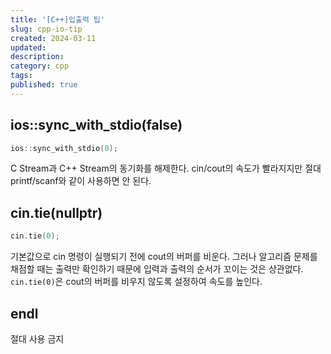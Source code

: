 ```yaml
---
title: '[C++]입출력 팁'
slug: cpp-io-tip
created: 2024-03-11
updated:
description:
category: cpp
tags:
published: true
---
```


## ios::sync_with_stdio(false)

```cpp
ios::sync_with_stdio(0);
```

C Stream과 C++ Stream의 동기화를 해제한다. cin/cout의 속도가 빨라지지만 절대 printf/scanf와 같이 사용하면 안 된다.

## cin.tie(nullptr)

```cpp
cin.tie(0);
```

기본값으로 cin 명령이 실행되기 전에 cout의 버퍼를 비운다.
그러나 알고리즘 문제를 채점할 때는 출력만 확인하기 때문에 입력과 출력의 순서가 꼬이는 것은 상관없다.
`cin.tie(0)`은 cout의 버퍼를 비우지 않도록 설정하여 속도를 높인다.

## endl

절대 사용 금지
